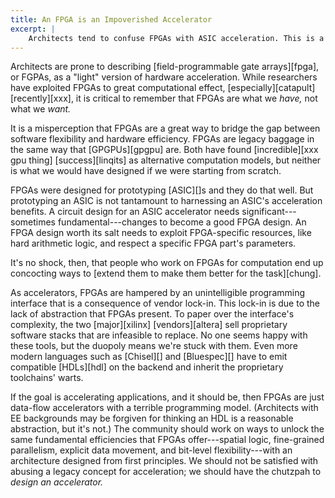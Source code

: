 ```yaml
---
title: An FPGA is an Impoverished Accelerator
excerpt: |
    Architects tend to confuse FPGAs with ASIC acceleration. This is a mistake: when viewed as an acceleration substrate, FPGAs are a unfortunate accident of history with an exceptionally bad programming model. We should pay more attention to better alternatives.
---
```

Architects are prone to describing [field-programmable gate arrays][fpga], or FGPAs, as a "light" version of hardware acceleration. While researchers have exploited FPGAs to great computational effect, [especially][catapult] [recently][xxx], it is critical to remember that FPGAs are what we *have,* not what we *want.*

It is a misperception that FPGAs are a great way to bridge the gap between software flexibility and hardware efficiency. FPGAs are legacy baggage in the same way that [GPGPUs][gpgpu] are. Both have found [incredible][xxx gpu thing] [success][linqits] as alternative computation models, but neither is what we would have designed if we were starting from scratch.

FPGAs were designed for prototyping [ASIC][]s and they do that well. But prototyping an ASIC is not tantamount to harnessing an ASIC's acceleration benefits. A circuit design for an ASIC accelerator needs significant---sometimes fundamental---changes to become a good FPGA design. An FPGA design worth its salt needs to exploit FPGA-specific resources, like hard arithmetic logic, and respect a specific FPGA part's parameters.

It's no shock, then, that people who work on FPGAs for computation end up concocting ways to [extend them to make them better for the task][chung].

As accelerators, FPGAs are hampered by an unintelligible programming interface that is a consequence of vendor lock-in. This lock-in is due to the lack of abstraction that FPGAs present. To paper over the interface's complexity, the two [major][xilinx] [vendors][altera] sell proprietary software stacks that are infeasible to replace. No one seems happy with these tools, but the duopoly means we're stuck with them. Even more modern languages such as [Chisel][] and [Bluespec][] have to emit compatible [HDLs][hdl] on the backend and inherit the proprietary toolchains' warts.

If the goal is accelerating applications, and it should be, then FPGAs are just data-flow accelerators with a terrible programming model. (Architects with EE backgrounds may be forgiven for thinking an HDL is a reasonable abstraction, but it's not.) The community should work on ways to unlock the same fundamental efficiencies that FPGAs offer---spatial logic, fine-grained parallelism, explicit data movement, and bit-level flexibility---with an architecture designed from first principles. We should not be satisfied with abusing a legacy concept for acceleration; we should have the chutzpah to *design an accelerator.*
